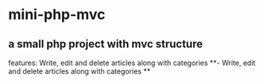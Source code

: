 # mini-php-mvc
## a small php project with mvc structure 

features:   Write, edit and delete articles along with categories
**- Write, edit and delete articles along with categories **
